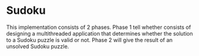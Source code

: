 # Sudoku
This implementation consists of 2 phases. Phase 1 tell whether consists of designing a multithreaded application that determines whether the solution to a Sudoku puzzle is valid or not. Phase 2 will give the result of an unsolved Sudoku puzzle.
